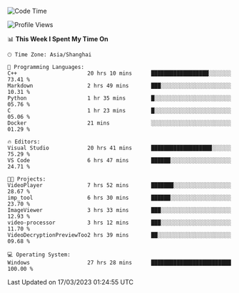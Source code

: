 <!--START_SECTION:waka-->
![Code Time](http://img.shields.io/badge/Code%20Time-777%20hrs%2047%20mins-blue)

![Profile Views](http://img.shields.io/badge/Profile%20Views-0-blue)

📊 **This Week I Spent My Time On** 

```text
🕑︎ Time Zone: Asia/Shanghai

💬 Programming Languages: 
C++                      20 hrs 10 mins      ██████████████████░░░░░░░   73.41 % 
Markdown                 2 hrs 49 mins       ███░░░░░░░░░░░░░░░░░░░░░░   10.31 % 
Python                   1 hr 35 mins        █░░░░░░░░░░░░░░░░░░░░░░░░   05.76 % 
C                        1 hr 23 mins        █░░░░░░░░░░░░░░░░░░░░░░░░   05.06 % 
Docker                   21 mins             ░░░░░░░░░░░░░░░░░░░░░░░░░   01.29 % 

🔥 Editors: 
Visual Studio            20 hrs 41 mins      ███████████████████░░░░░░   75.29 % 
VS Code                  6 hrs 47 mins       ██████░░░░░░░░░░░░░░░░░░░   24.71 % 

🐱‍💻 Projects: 
VideoPlayer              7 hrs 52 mins       ███████░░░░░░░░░░░░░░░░░░   28.67 % 
imp_tool                 6 hrs 30 mins       ██████░░░░░░░░░░░░░░░░░░░   23.70 % 
ImageViewer              3 hrs 33 mins       ███░░░░░░░░░░░░░░░░░░░░░░   12.93 % 
video-processor          3 hrs 12 mins       ███░░░░░░░░░░░░░░░░░░░░░░   11.70 % 
VideoDecryptionPreviewToo2 hrs 39 mins       ██░░░░░░░░░░░░░░░░░░░░░░░   09.68 % 

💻 Operating System: 
Windows                  27 hrs 28 mins      █████████████████████████   100.00 % 
```


 Last Updated on 17/03/2023 01:24:55 UTC
<!--END_SECTION:waka-->